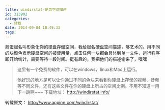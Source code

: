 ```yaml
---
title: windirstat-硬盘空间描述
id: 313902
categories:
  - 转载
date: 2014-09-04 18:49:33
tags:
---
```


煎蛋起名叫形象化你的硬盘存储空间，我给起名硬盘空间描述，够艺术的。用不同的块颜色表示硬盘空间的被使用量，点击任何一块都会具体到单一文件，运行程序即开始统计，需要等待一段时间。挺有趣的。我把他们的描述偷来了，嘿嘿
> 这里有一个免费的软件，可以在windows，linux和Mac上运行。> 
> 他好玩的地方是可以让你通过不同的色块来看到你硬盘上存储的视频、音频等不同文件，还有这些文件在你的硬盘上所占的空间比例。不用不知道一用下一跳啊~~~
下载地址： http://windirstat.info/

转载原文： http://www.appinn.com/windirstat/